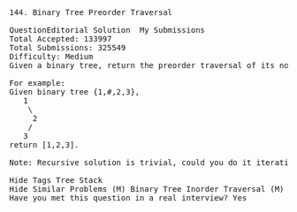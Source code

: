 <pre>
144. Binary Tree Preorder Traversal  

QuestionEditorial Solution  My Submissions
Total Accepted: 133997
Total Submissions: 325549
Difficulty: Medium
Given a binary tree, return the preorder traversal of its nodes' values.

For example:
Given binary tree {1,#,2,3},
   1
    \
     2
    /
   3
return [1,2,3].

Note: Recursive solution is trivial, could you do it iteratively?

Hide Tags Tree Stack
Hide Similar Problems (M) Binary Tree Inorder Traversal (M) Verify Preorder Sequence in Binary Search Tree
Have you met this question in a real interview? Yes  
</pre>
